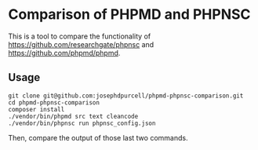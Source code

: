 # Comparison of PHPMD and PHPNSC

This is a tool to compare the functionality of https://github.com/researchgate/phpnsc and https://github.com/phpmd/phpmd.

## Usage

```
git clone git@github.com:josephdpurcell/phpmd-phpnsc-comparison.git
cd phpmd-phpnsc-comparison
composer install
./vendor/bin/phpmd src text cleancode
./vendor/bin/phpnsc run phpnsc_config.json
```

Then, compare the output of those last two commands.


